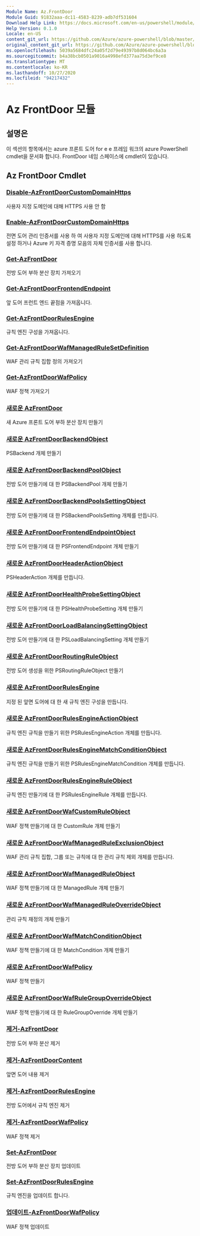 ```yaml
---
Module Name: Az.FrontDoor
Module Guid: 91832aaa-dc11-4583-8239-adb7df531604
Download Help Link: https://docs.microsoft.com/en-us/powershell/module/az.frontdoor
Help Version: 0.1.0
Locale: en-US
content_git_url: https://github.com/Azure/azure-powershell/blob/master/src/FrontDoor/FrontDoor/help/Az.FrontDoor.md
original_content_git_url: https://github.com/Azure/azure-powershell/blob/master/src/FrontDoor/FrontDoor/help/Az.FrontDoor.md
ms.openlocfilehash: 5039a5684dfc24a05f2d79e49397b8d064bc6a3a
ms.sourcegitcommit: b4a38bcb0501a9016a4998efd377aa75d3ef9ce8
ms.translationtype: MT
ms.contentlocale: ko-KR
ms.lasthandoff: 10/27/2020
ms.locfileid: "94217432"
---
```

# Az FrontDoor 모듈
## 설명은
이 섹션의 항목에서는 azure 프론트 도어 for e e 프레임 워크의 azure PowerShell cmdlet을 문서화 합니다. FrontDoor 네임 스페이스에 cmdlet이 있습니다.

## Az FrontDoor Cmdlet
### [Disable-AzFrontDoorCustomDomainHttps](Disable-AzFrontDoorCustomDomainHttps.md)
사용자 지정 도메인에 대해 HTTPS 사용 안 함

### [Enable-AzFrontDoorCustomDomainHttps](Enable-AzFrontDoorCustomDomainHttps.md)
전면 도어 관리 인증서를 사용 하 여 사용자 지정 도메인에 대해 HTTPS를 사용 하도록 설정 하거나 Azure 키 자격 증명 모음의 자체 인증서를 사용 합니다.

### [Get-AzFrontDoor](Get-AzFrontDoor.md)
전방 도어 부하 분산 장치 가져오기

### [Get-AzFrontDoorFrontendEndpoint](Get-AzFrontDoorFrontendEndpoint.md)
앞 도어 프런트 엔드 끝점을 가져옵니다.

### [Get-AzFrontDoorRulesEngine](Get-AzFrontDoorRulesEngine.md)
규칙 엔진 구성을 가져옵니다.

### [Get-AzFrontDoorWafManagedRuleSetDefinition](Get-AzFrontDoorWafManagedRuleSetDefinition.md)
WAF 관리 규칙 집합 정의 가져오기

### [Get-AzFrontDoorWafPolicy](Get-AzFrontDoorWafPolicy.md)
WAF 정책 가져오기

### [새로운 AzFrontDoor](New-AzFrontDoor.md)
새 Azure 프론트 도어 부하 분산 장치 만들기

### [새로운 AzFrontDoorBackendObject](New-AzFrontDoorBackendObject.md)
PSBackend 개체 만들기

### [새로운 AzFrontDoorBackendPoolObject](New-AzFrontDoorBackendPoolObject.md)
전방 도어 만들기에 대 한 PSBackendPool 개체 만들기

### [새로운 AzFrontDoorBackendPoolsSettingObject](New-AzFrontDoorBackendPoolsSettingObject.md)
전방 도어 만들기에 대 한 PSBackendPoolsSetting 개체를 만듭니다.

### [새로운 AzFrontDoorFrontendEndpointObject](New-AzFrontDoorFrontendEndpointObject.md)
전방 도어 만들기에 대 한 PSFrontendEndpoint 개체 만들기

### [새로운 AzFrontDoorHeaderActionObject](New-AzFrontDoorHeaderActionObject.md)
PSHeaderAction 개체를 만듭니다.

### [새로운 AzFrontDoorHealthProbeSettingObject](New-AzFrontDoorHealthProbeSettingObject.md)
전방 도어 만들기에 대 한 PSHealthProbeSetting 개체 만들기

### [새로운 AzFrontDoorLoadBalancingSettingObject](New-AzFrontDoorLoadBalancingSettingObject.md)
전방 도어 만들기에 대 한 PSLoadBalancingSetting 개체 만들기

### [새로운 AzFrontDoorRoutingRuleObject](New-AzFrontDoorRoutingRuleObject.md)
전방 도어 생성을 위한 PSRoutingRuleObject 만들기

### [새로운 AzFrontDoorRulesEngine](New-AzFrontDoorRulesEngine.md)
지정 된 앞면 도어에 대 한 새 규칙 엔진 구성을 만듭니다. 

### [새로운 AzFrontDoorRulesEngineActionObject](New-AzFrontDoorRulesEngineActionObject.md)
규칙 엔진 규칙을 만들기 위한 PSRulesEngineAction 개체를 만듭니다.

### [새로운 AzFrontDoorRulesEngineMatchConditionObject](New-AzFrontDoorRulesEngineMatchConditionObject.md)
규칙 엔진 규칙을 만들기 위한 PSRulesEngineMatchCondition 개체를 만듭니다.

### [새로운 AzFrontDoorRulesEngineRuleObject](New-AzFrontDoorRulesEngineRuleObject.md)
규칙 엔진 만들기에 대 한 PSRulesEngineRule 개체를 만듭니다.

### [새로운 AzFrontDoorWafCustomRuleObject](New-AzFrontDoorWafCustomRuleObject.md)
WAF 정책 만들기에 대 한 CustomRule 개체 만들기

### [새로운 AzFrontDoorWafManagedRuleExclusionObject](New-AzFrontDoorWafManagedRuleExclusionObject.md)
WAF 관리 규칙 집합, 그룹 또는 규칙에 대 한 관리 규칙 제외 개체를 만듭니다.

### [새로운 AzFrontDoorWafManagedRuleObject](New-AzFrontDoorWafManagedRuleObject.md)
WAF 정책 만들기에 대 한 ManagedRule 개체 만들기

### [새로운 AzFrontDoorWafManagedRuleOverrideObject](New-AzFrontDoorWafManagedRuleOverrideObject.md)
관리 규칙 재정의 개체 만들기

### [새로운 AzFrontDoorWafMatchConditionObject](New-AzFrontDoorWafMatchConditionObject.md)
WAF 정책 만들기에 대 한 MatchCondition 개체 만들기

### [새로운 AzFrontDoorWafPolicy](New-AzFrontDoorWafPolicy.md)
WAF 정책 만들기

### [새로운 AzFrontDoorWafRuleGroupOverrideObject](New-AzFrontDoorWafRuleGroupOverrideObject.md)
WAF 정책 만들기에 대 한 RuleGroupOverride 개체 만들기

### [제거-AzFrontDoor](Remove-AzFrontDoor.md)
전방 도어 부하 분산 제거

### [제거-AzFrontDoorContent](Remove-AzFrontDoorContent.md)
앞면 도어 내용 제거

### [제거-AzFrontDoorRulesEngine](Remove-AzFrontDoorRulesEngine.md)
전방 도어에서 규칙 엔진 제거

### [제거-AzFrontDoorWafPolicy](Remove-AzFrontDoorWafPolicy.md)
WAF 정책 제거

### [Set-AzFrontDoor](Set-AzFrontDoor.md)
전방 도어 부하 분산 장치 업데이트

### [Set-AzFrontDoorRulesEngine](Set-AzFrontDoorRulesEngine.md)
규칙 엔진을 업데이트 합니다.

### [업데이트-AzFrontDoorWafPolicy](Update-AzFrontDoorWafPolicy.md)
WAF 정책 업데이트

